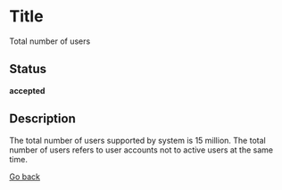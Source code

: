# Title

Total number of users

## Status

**accepted**

## Description

The total number of users supported by system is 15 million. The total number of users refers to user accounts not to active users at the same time.

[Go back](../../README.md)